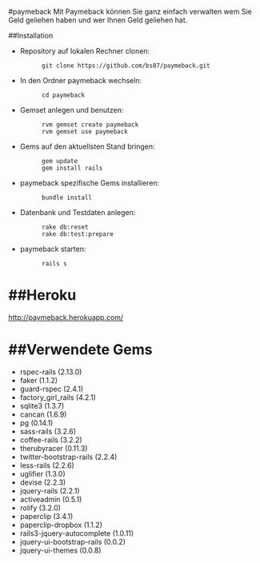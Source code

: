 #paymeback
Mit Paymeback können Sie ganz einfach verwalten wem Sie Geld geliehen haben und wer Ihnen Geld geliehen hat. 


##Installation
* Repository auf lokalen Rechner clonen:
			
			git clone https://github.com/bs87/paymeback.git

* In den Ordner paymeback wechseln:
			
			cd paymeback

* Gemset anlegen und benutzen:
			
			rvm gemset create paymeback
 			rvm gemset use paymeback

* Gems auf den aktuellsten Stand bringen:
 		
 			gem update
 			gem install rails

* paymeback spezifische Gems installieren:
 			
 			bundle install

* Datenbank und Testdaten anlegen:
 			
 			rake db:reset
 			rake db:test:prepare


* paymeback starten:
  			
  			rails s


##Heroku
=========
http://paymeback.herokuapp.com/


##Verwendete Gems
==========
* rspec-rails (2.13.0)
* faker (1.1.2)
* guard-rspec (2.4.1)
* factory_girl_rails (4.2.1)
* sqlite3 (1.3.7)
* cancan (1.6.9)
* pg (0.14.1)
* sass-rails (3.2.6)
* coffee-rails (3.2.2)
* therubyracer (0.11.3)
* twitter-bootstrap-rails (2.2.4)
* less-rails (2.2.6)
* uglifier (1.3.0)
* devise (2.2.3)
* jquery-rails (2.2.1)
* activeadmin (0.5.1)
* rolify (3.2.0)
* paperclip (3.4.1)
* paperclip-dropbox (1.1.2)
* rails3-jquery-autocomplete (1.0.11)
* jquery-ui-bootstrap-rails (0.0.2)
* jquery-ui-themes (0.0.8)